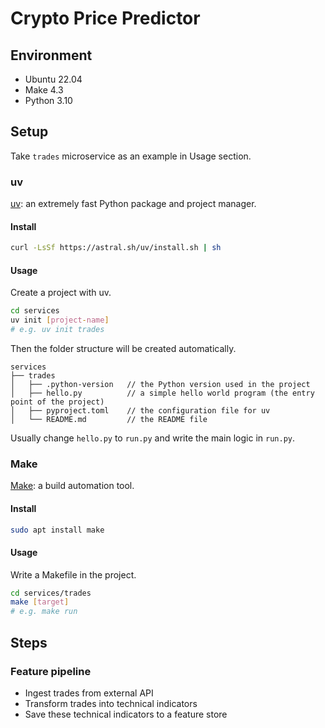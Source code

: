 # Crypto Price Predictor

## Environment
- Ubuntu 22.04
- Make 4.3
- Python 3.10

## Setup
Take `trades` microservice as an example in Usage section.

### uv
[uv](https://docs.astral.sh/uv/): an extremely fast Python package and project manager.

#### Install
```sh
curl -LsSf https://astral.sh/uv/install.sh | sh
```

#### Usage
Create a project with uv.
```sh
cd services
uv init [project-name]
# e.g. uv init trades
```
Then the folder structure will be created automatically.
```
services
├── trades
│   ├── .python-version   // the Python version used in the project
│   ├── hello.py          // a simple hello world program (the entry point of the project)
│   ├── pyproject.toml    // the configuration file for uv
│   └── README.md         // the README file
```
Usually change `hello.py` to `run.py` and write the main logic in `run.py`.

### Make
[Make](https://www.gnu.org/software/make/manual/make.html): a build automation tool.

#### Install
```sh
sudo apt install make
```
#### Usage
Write a Makefile in the project.
```sh
cd services/trades
make [target]
# e.g. make run
```


## Steps

### Feature pipeline
- Ingest trades from external API
- Transform trades into technical indicators
- Save these technical indicators to a feature store
